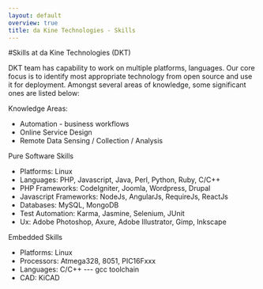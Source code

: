 ```yaml
---
layout: default
overview: true
title: da Kine Technologies - Skills
---
```


#Skills at da Kine Technologies (DKT)

DKT team has capability to work on multiple platforms, languages. Our core focus is to identify most appropriate technology from open source and use it for deployment. Amongst several areas of knowledge, some significant ones are listed below:

Knowledge Areas:
* Automation - business workflows
* Online Service Design
* Remote Data Sensing / Collection / Analysis

Pure Software Skills
* Platforms: Linux
* Languages: PHP, Javascript, Java, Perl, Python, Ruby, C/C++
* PHP Frameworks: CodeIgniter, Joomla, Wordpress, Drupal
* Javascript Frameworks: NodeJs, AngularJs, RequireJs, ReactJs
* Databases: MySQL, MongoDB
* Test Automation: Karma, Jasmine, Selenium, JUnit
* Ux: Adobe Photoshop, Axure, Adobe Illustrator, Gimp, Inkscape

Embedded Skills
* Platforms: Linux
* Processors: Atmega328, 8051, PIC16Fxxx
* Languages: C/C++ --- gcc toolchain
* CAD: KiCAD
